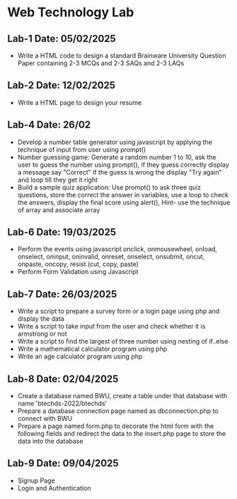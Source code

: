 # Web Technology Lab

## Lab-1 Date: 05/02/2025
- Write a HTML code to design a standard Brainware University Question Paper containing 2-3 MCQs and 2-3 SAQs and 2-3  LAQs

## Lab-2 Date: 12/02/2025
- Write  a HTML page to design your resume

## Lab-4 Date: 26/02
- Develop a number table generator using javascript by applying the technique of input from user using prompt()
- Number guessing game: Generate a random number 1 to 10, ask the user to guess the number using prompt(), if they guess correctly display a message say "Correct" if the guess is wrong the display "Try again" and loop till they get it right
- Build a sample quiz application: Use prompt() to ask three quiz questions, store the correct the answer in variables, use a loop to check the answers, display the final score using alert(), Hint- use the technique of array and associate array

## Lab-6 Date: 19/03/2025
- Perform the events using javascript onclick, onmousewheel, onload, onselect, oninput, oninvalid, onreset, onselect, onsubmit, oncut, onpaste, oncopy, resist (cut, copy, paste)
- Perform Form Validation using Javascript

## Lab-7 Date: 26/03/2025
- Write a script to prepare a survey form or a login page using php and display the data
- Write a script to take input from the user and check whether it is armstrong or not
- Write a script to find the largest of three number using nesting of if..else
- Write a mathematical calculator program using php
- Write an age calculator program using php

## Lab-8 Date: 02/04/2025
- Create a database named BWU, create a table under that database with name 'btechds-2022/btechds'
- Prepare a database connection page named as dbconnection.php to connect with BWU
- Prepare a page named form.php to decorate the html form with the following fields and redirect the data to the insert.php page to store the data into the database

## Lab-9 Date: 09/04/2025
- Signup Page
- Login and Authentication
